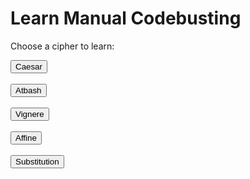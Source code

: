 <style>
  @import url('https://fonts.googleapis.com/css2?family=Dosis&display=swap');
</style>
<html>
<head>
    <title>Learn</title>
</head>
<body>
<h1>Learn Manual Codebusting</h1>

<p>Choose a cipher to learn:</p>
    <title>Button</title>
<body>
    <div class="text-center">
        <a href="{{ site.baseurl }}/caesarLearn">
            <button>Caesar</button>
        </a>
    <br>
    <br>
    </div>
    <div class="text-center">
        <a href="{{ site.baseurl }}/atbashLearn">
            <button>Atbash</button>
        </a>
    <br>
    <br>
    </div>
    <div class="text-center">
        <a href="{{ site.baseurl }}/vigenereLearn">
            <button>Vignere</button>
        </a>
        <br>
    <br>
    </div>
    <div class="text-center">
        <a href="{{ site.baseurl }}/affineLearn">
            <button>Affine</button>
        </a>
        <br>
    <br>
    </div>
    <div class="text-center">
        <a href="{{ site.baseurl }}/substitutionLearn">
            <button>Substitution</button>
        </a>
    </div>
</body>
